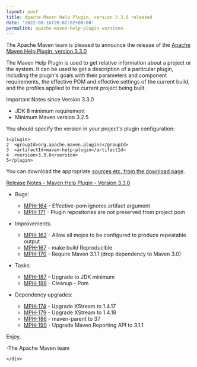 ```yaml
---
layout: post
title: Apache Maven Help Plugin, version 3.3.0 released
date: '2022-08-16T20:02:02+00:00'
permalink: apache-maven-help-plugin-version4
---
```

<div class="post_body"><p>The Apache Maven team is pleased to announce the release of the
<a href="https://maven.apache.org/plugins/maven-help-plugin/">Apache Maven Help Plugin, version 3.3.0</a></p>
<p>The Maven Help Plugin is used to get relative information about a project or
the system. It can be used to get a description of a particular plugin,
including the plugin's goals with their parameters and component requirements,
the effective POM and effective settings of the current build, and the profiles
applied to the current project being built.</p>
<p>Important Notes since Version 3.3.0</p>
<ul>
<li>JDK 8 minimum requirement</li>
<li>Minimum Maven version 3.2.5</li>
</ul>
<p>You should specify the version in your project's plugin configuration:</p>
<div class="highlight"><pre tabindex="0" class="chroma"><code class="language-xml" data-lang="xml"><span class="line"><span class="ln">1</span><span class="cl"><span class="nt">&lt;plugin&gt;</span>
</span></span><span class="line"><span class="ln">2</span><span class="cl">  <span class="nt">&lt;groupId&gt;</span>org.apache.maven.plugins<span class="nt">&lt;/groupId&gt;</span>
</span></span><span class="line"><span class="ln">3</span><span class="cl">  <span class="nt">&lt;artifactId&gt;</span>maven-help-plugin<span class="nt">&lt;/artifactId&gt;</span>
</span></span><span class="line"><span class="ln">4</span><span class="cl">  <span class="nt">&lt;version&gt;</span>3.3.0<span class="nt">&lt;/version&gt;</span>
</span></span><span class="line"><span class="ln">5</span><span class="cl"><span class="nt">&lt;/plugin&gt;</span>
</span></span></code></pre></div><p>You can download the appropriate <a href="https://maven.apache.org/plugins/maven-help-plugin/download.cgi">sources etc. from the download page</a>.</p>
<p><a href="https://issues.apache.org/jira/secure/ReleaseNote.jspa?projectId=12317522&amp;version=12345417">Release Notes - Maven Help Plugin - Version 3.3.0</a></p>
<ul>
<li>
<p>Bugs:</p>
<ul>
<li><a href="https://issues.apache.org/jira/browse/MPH-164">MPH-164</a> - Effective-pom ignores artifact argument</li>
<li><a href="https://issues.apache.org/jira/browse/MPH-171">MPH-171</a> - Plugin repositories are not preserved from project pom</li>
</ul>
</li>
<li>
<p>Improvements:</p>
<ul>
<li><a href="https://issues.apache.org/jira/browse/MPH-162">MPH-162</a> - Allow all mojos to be configured to produce repeatable output</li>
<li><a href="https://issues.apache.org/jira/browse/MPH-167">MPH-167</a> - make build Reproducible</li>
<li><a href="https://issues.apache.org/jira/browse/MPH-170">MPH-170</a> - Require Maven 3.1.1 (drop dependency to Maven 3.0)</li>
</ul>
</li>
<li>
<p>Tasks:</p>
<ul>
<li><a href="https://issues.apache.org/jira/browse/MPH-187">MPH-187</a> - Upgrade to JDK minimum</li>
<li><a href="https://issues.apache.org/jira/browse/MPH-188">MPH-188</a> - Cleanup - Pom</li>
</ul>
</li>
<li>
<p>Dependency upgrades:</p>
<ul>
<li><a href="https://issues.apache.org/jira/browse/MPH-174">MPH-174</a> - Upgrade XStream to 1.4.17</li>
<li><a href="https://issues.apache.org/jira/browse/MPH-179">MPH-179</a> - Upgrade XStream to 1.4.18</li>
<li><a href="https://issues.apache.org/jira/browse/MPH-186">MPH-186</a> - maven-parent to 37</li>
<li><a href="https://issues.apache.org/jira/browse/MPH-190">MPH-190</a> - Upgrade Maven Reporting API to 3.1.1</li>
</ul>
</li>
</ul>
<p>Enjoy,</p>
<p>-The Apache Maven team</p>

    </div>
